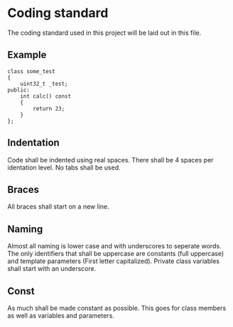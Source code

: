 Coding standard
===============
The coding standard used in this project will be laid out in this file.

Example
-------
```
class some_test
{
    uint32_t _test;
public:
    int calc() const
    {
        return 23;
    }
};
```

Indentation
-----------
Code shall be indented using real spaces. There shall be 4 spaces per identation level. No tabs shall be used.

Braces
------
All braces shall start on a new line.

Naming
------
Almost all naming is lower case and with underscores to seperate words. The only identifiers that shall be uppercase are constants (full uppercase) and template parameters (First letter capitalized). Private class variables shall start with an underscore.

Const
-----
As much shall be made constant as possible. This goes for class members as well as variables and parameters.
